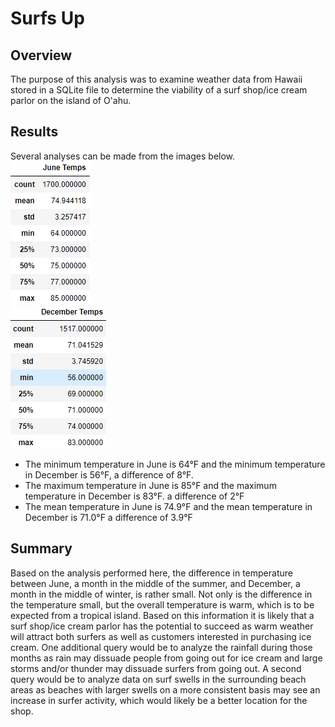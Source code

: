 # Surfs Up

## Overview
The purpose of this analysis was to examine weather data from Hawaii stored in a SQLite file to determine the viability of a surf shop/ice cream parlor on the island of O'ahu.

## Results
Several analyses can be made from the images below. <br/>
![This is an image](https://github.com/smwhng/Surfs_Up/blob/main/June_Temps.PNG) <br/>
![This is an image](https://github.com/smwhng/Surfs_Up/blob/main/Dec_temps.PNG) <br/>
- The minimum temperature in June is 64°F and the minimum temperature in December is 56°F, a difference of 8°F.
- The maximum temperature in June is 85°F and the maximum temperature in December is 83°F. a difference of 2°F
- The mean temperature in June is 74.9°F and the mean temperature in December is 71.0°F a difference of 3.9°F

## Summary
Based on the analysis performed here, the difference in temperature between June, a month in the middle of the summer, and December, a month in the middle of winter, is rather small. Not only is the difference in the temperature small, but the overall temperature is warm, which is to be expected from a tropical island. Based on this information it is likely that a surf shop/ice cream parlor has the potential to succeed as warm weather will attract both surfers as well as customers interested in purchasing ice cream. One additional query would be to analyze the rainfall during those months as rain may dissuade people from going out for ice cream and large storms and/or thunder may dissuade surfers from going out. A second query would be to analyze data on surf swells in the surrounding beach areas as beaches with larger swells on a more consistent basis may see an increase in surfer activity, which would likely be a better location for the shop. 
